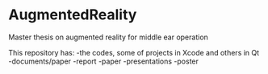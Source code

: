 # AugmentedReality
Master thesis on augmented reality for middle ear operation

This repository has:
-the codes, some of projects in Xcode and others in Qt
-documents/paper
-report
-paper
-presentations
-poster

